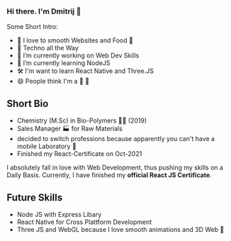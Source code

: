 ### Hi there. I'm Dmitrij 👋

Some Short Intro: 

- :sparkler: I love to smooth Websites and Food :pretzel: 
- 🎵 Techno all the Way
- 🔭 I’m currently working on Web Dev Skills
- 🌱 I’m currently learning NodeJS
-  :hammer_and_wrench: I'm want to learn React Native and Three.JS
- 😄 People think I'm a :bear: :honey_pot:


## Short Bio 

 - Chemistry (M.Sc) in Bio-Polymers 👨‍🔬 (2019)
 - Sales Manager 🏭 for Raw Materials 
 - decided to switch professions because apparently you can't have a mobile Laboratory 🤌
 - Finished my React-Certificate on Oct-2021
 

I absolutely fall in love with Web Development, thus pushing my skills on a Daily Basis. Currently, I have finished my **official React JS Certificate**.

## Future Skills
- Node JS with Express Libary
- React Native for Cross Plattform Development
- Three JS and WebGL because I love smooth animations and 3D Web 💪
